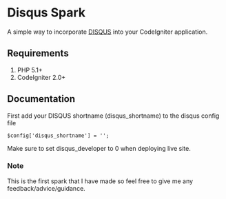 # Disqus Spark

A simple way to incorporate [DISQUS][1] into your CodeIgniter application.

## Requirements

1. PHP 5.1+
2. CodeIgniter 2.0+

## Documentation

First add your DISQUS shortname (disqus_shortname) to the disqus config file
	
    $config['disqus_shortname'] = '';

Make sure to set disqus_developer to 0 when deploying live site. 

### Note

This is the first spark that I have made so feel free to give me any feedback/advice/guidance.

[1]: http://disqus.com/